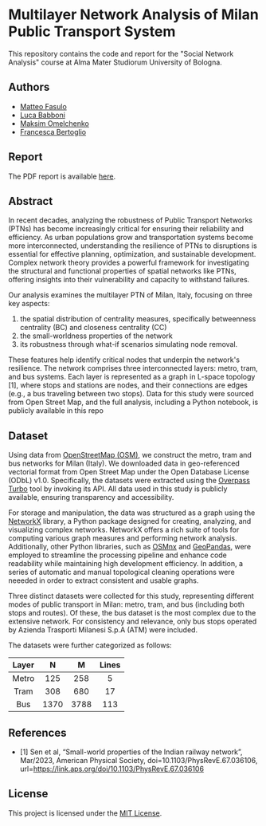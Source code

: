# Multilayer Network Analysis of Milan Public Transport System


This repository contains the code and report for the "Social Network Analysis" course at Alma Mater Studiorum University of Bologna.

## Authors
- [Matteo Fasulo](https://github.com/MatteoFasulo)
- [Luca Babboni](https://github.com/ElektroDuck)
- [Maksim Omelchenko](https://github.com/omemaxim)
- [Francesca Bertoglio](https://github.com/francescabertoglio)

## Report

The PDF report is available [here](https://github.com/MatteoFasulo/Milan-Multilayer-Network-Analysis/blob/main/report.pdf).

## Abstract 
In recent decades, analyzing the robustness of Public Transport Networks (PTNs) has become increasingly critical for ensuring their reliability and efficiency. As urban populations grow and transportation systems become more interconnected, understanding the resilience of PTNs to disruptions is essential for effective planning, optimization, and sustainable development. Complex network theory provides a powerful framework for investigating the structural and functional properties of spatial networks like PTNs, offering insights into their vulnerability and capacity to withstand failures.

Our analysis examines the multilayer PTN of Milan, Italy, focusing on three key aspects: 
1. the spatial distribution of centrality measures, specifically betweenness centrality (BC) and closeness centrality (CC)
2. the small-worldness properties of the network
3. its robustness through what-if scenarios simulating node removal.

These features help identify critical nodes that underpin the network's resilience.
The network comprises three interconnected layers: metro, tram, and bus systems. Each layer is represented as a graph in L-space topology [1], where stops and stations are nodes, and their connections are edges (e.g., a bus traveling between two stops). Data for this study were sourced from Open Street Map, and the full analysis, including a Python notebook, is publicly available in this repo

## Dataset

Using data from [OpenStreetMap (OSM)](http://www.openstreetmap.org/), we construct the metro, tram and bus networks for Milan (Italy). We downloaded data in geo-referenced vectorial format from Open Street Map under the Open Database License (ODbL) v1.0. Specifically, the datasets were extracted using the [Overpass Turbo](https://overpass-turbo.eu/) tool by invoking its API. All data used in this study is publicly available, ensuring transparency and accessibility.

For storage and manipulation, the data was structured as a graph using the [NetworkX](https://networkx.org/) library, a Python package designed for creating, analyzing, and visualizing complex networks. NetworkX offers a rich suite of tools for computing various graph measures and performing network analysis. Additionally, other Python libraries, such as [OSMnx](https://osmnx.readthedocs.io/en/stable/) and [GeoPandas](https://geopandas.org/en/stable/), were employed to streamline the processing pipeline and enhance code readability while maintaining high development efficiency. In addition, a series of automatic and manual topological cleaning operations were neeeded in order to extract consistent and usable graphs.

Three distinct datasets were collected for this study, representing different modes of public transport in Milan: metro, tram, and bus (including both stops and routes). Of these, the bus dataset is the most complex due to the extensive network. For consistency and relevance, only bus stops operated by Azienda Trasporti Milanesi S.p.A (ATM) were included. 

The datasets were further categorized as follows:

<div align="center">

| Layer |   N  |   M  | Lines |
|:-----:|:----:|:----:|:-----:|
| Metro |  125 |  258 |   5   |
|  Tram |  308 |  680 |   17  |
|  Bus  | 1370 | 3788 |  113  |

</div>


## References
- [1] Sen et al, “Small-world properties of the Indian railway network”, Mar/2023, American Physical Society, doi=10.1103/PhysRevE.67.036106, url=https://link.aps.org/doi/10.1103/PhysRevE.67.036106

## License

This project is licensed under the [MIT License](LICENSE).
